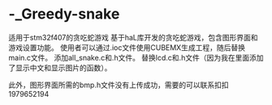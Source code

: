 # -_Greedy-snake
适用于stm32f407的贪吃蛇游戏
基于haL库开发的贪吃蛇游戏，包含图形界面和游戏设置功能。
使用者可以通过.ioc文件使用CUBEMX生成工程，随后替换main.c文件。
添加all_snake.c和.h文件。
替换lcd.c和.h文件（因为我在里面添加了显示中文和显示图片的函数）。

此外，图形界面所需的bmp.h文件没有上传成功，需要的可以联系扣扣1979652194
